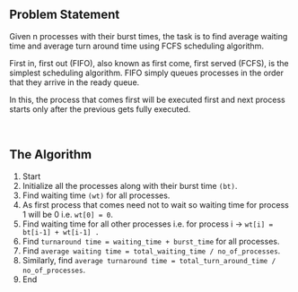 ## Problem Statement
<p>Given n processes with their burst times, the task is to find average waiting time and average turn around time using FCFS scheduling algorithm. </p>

<p>First in, first out (FIFO), also known as first come, first served (FCFS), is the simplest scheduling algorithm. FIFO simply queues processes in the order that they arrive in the ready queue. </p>

<p>In this, the process that comes first will be executed first and next process starts only after the previous gets fully executed. </p>

<br>

## The Algorithm

1. Start
2. Initialize all the processes along with their burst time `(bt)`.
3. Find waiting time `(wt)` for all processes.
4. As first process that comes need not to wait so waiting time for process 1 will be 0 i.e. `wt[0] = 0`.
5. Find waiting time for all other processes i.e. for process i -> `wt[i] = bt[i-1] + wt[i-1] .`
6. Find `turnaround time = waiting_time + burst_time` for all processes.
7. Find `average waiting time = total_waiting_time / no_of_processes`.
8. Similarly, find `average turnaround time = total_turn_around_time / no_of_processes`.
9. End